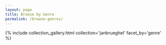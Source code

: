 ```yaml
---
layout: page
title: Browse by Genre
permalink: /browse-genres/
---
```


{% include collection_gallery.html collection='janbrueghel' facet_by='genre' %}
